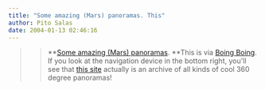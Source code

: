 ```yaml
---
title: "Some amazing (Mars) panoramas. This"
author: Pito Salas
date: 2004-01-13 02:46:16
---
```


>>

>> **[Some amazing (Mars)
panoramas](<http://www.panoramas.dk/fullscreen3/f2_mars.html>). **This is via
[Boing
Boing](<http://boingboing.net/2004_01_01_archive.html#107395782165908360>). If
you look at the navigation device in the bottom right, you'll see that [this
site](<http://www.panoramas.dk/>) actually is an archive of all kinds of cool
360 degree panoramas!


